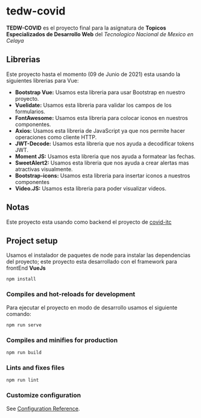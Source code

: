 # tedw-covid
**TEDW-COVID** es el proyecto final para la asignatura de __Topicos Especializados de Desarrollo Web__ del *Tecnologico Nacional de Mexico en Celaya*  

## Librerias
Este proyecto hasta el momento (09 de Junio de 2021) esta usando la siguientes librerias para Vue:
- **Bootstrap Vue:** Usamos esta libreria para usar Bootstrap en nuestro proyecto.
- **Vuelidate:** Usamos esta libreria para validar los campos de los formularios.
- **FontAwesome:** Usamos esta libreria para colocar iconos en nuestros componentes.
- **Axios:** Usamos esta libreria de JavaScript ya que nos permite hacer operaciones como cliente HTTP.
- **JWT-Decode:** Usamos esta libreria que nos ayuda a decodificar tokens JWT.
- **Moment JS:** Usamos esta libreria que nos ayuda a formatear las fechas.
- **SweetAlert2:** Usamos esta libreria que nos ayuda a crear alertas mas atractivas visualmente.
- **Bootstrap-icons:** Usamos esta libreria para insertar iconos a nuestros componentes
- **Video.JS:** Usamos esta libreria para poder visualizar videos.

## Notas 
Este proyecto esta usando como backend el proyecto de [covid-itc](https://github.com/FernandoAcTr/covid-itc)
## Project setup
Usamos el instalador de paquetes de node para instalar las dependencias del proyecto; este proyecto esta desarrollado con el framework para frontEnd **VueJs**
```
npm install
```

### Compiles and hot-reloads for development
Para ejecutar el proyecto en modo de desarrollo usamos el siguiente comando:
```
npm run serve
```

### Compiles and minifies for production
```
npm run build
```

### Lints and fixes files
```
npm run lint
```

### Customize configuration
See [Configuration Reference](https://cli.vuejs.org/config/).
